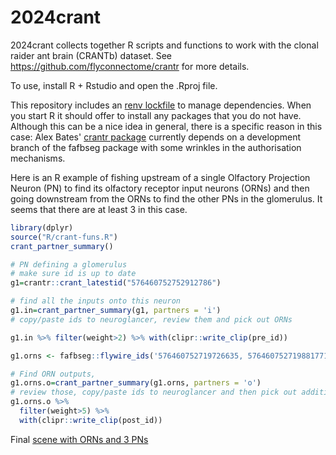 
# 2024crant

<!-- badges: start -->
<!-- badges: end -->

2024crant collects together R scripts and functions to work with the 
clonal raider ant brain (CRANTb) dataset. 
See https://github.com/flyconnectome/crantr for more details.

To use, install R + Rstudio and open the .Rproj file.

This repository includes an [renv lockfile](https://rstudio.github.io/renv/articles/renv.html) 
to manage dependencies. When you start R it should offer to install any packages
that you do not have. Although this can be a nice idea in general, there is
a specific reason in this case: Alex Bates' 
[crantr package](https://github.com/flyconnectome/crantr?tab=readme-ov-file) 
currently depends on
a development branch of the fafbseg package with some wrinkles in the authorisation
mechanisms.

Here is an R example of fishing upstream of a single Olfactory Projection Neuron (PN)
to find its olfactory receptor input neurons (ORNs) and then going downstream 
from the ORNs to find the other PNs in the glomerulus. It seems that there are
at least 3 in this case.

```r
library(dplyr)
source("R/crant-funs.R")
crant_partner_summary()

# PN defining a glomerulus
# make sure id is up to date
g1=crantr::crant_latestid("576460752752912786")

# find all the inputs onto this neuron
g1.in=crant_partner_summary(g1, partners = 'i')
# copy/paste ids to neuroglancer, review them and pick out ORNs

g1.in %>% filter(weight>2) %>% with(clipr::write_clip(pre_id))

g1.orns <- fafbseg::flywire_ids('576460752719726635, 576460752719881771, 576460752720182571, 576460752736400683, 576460752736409899')

# Find ORN outputs, 
g1.orns.o=crant_partner_summary(g1.orns, partners = 'o')
# review those, copy/paste ids to neuroglancer and then pick out additional PNs 
g1.orns.o %>% 
  filter(weight>5) %>% 
  with(clipr::write_clip(post_id))

```

Final [scene with ORNs and 3 PNs](https://spelunker.cave-explorer.org/#!middleauth+https://global.daf-apis.com/nglstate/api/v1/5050874507296768)


